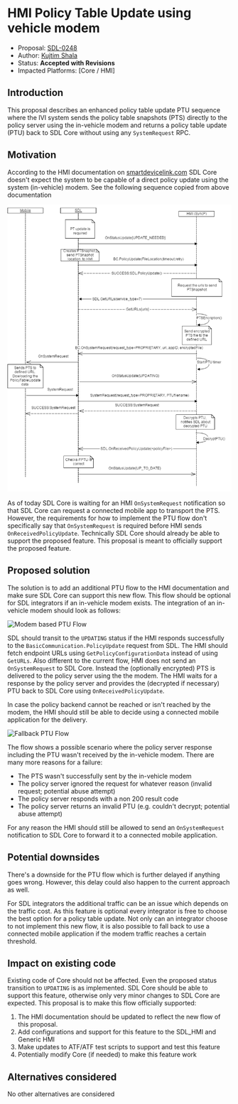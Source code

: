 # HMI Policy Table Update using vehicle modem

* Proposal: [SDL-0248](0248-hmi-ptu-support.md)
* Author: [Kujtim Shala](https://github.com/kshala-ford)
* Status: **Accepted with Revisions**
* Impacted Platforms: [Core / HMI]

## Introduction

This proposal describes an enhanced policy table update PTU sequence where the IVI system sends the policy table snapshots (PTS) directly to the policy server using the in-vehicle modem and returns a policy table update (PTU) back to SDL Core without using any `SystemRequest` RPC.

## Motivation

According to the HMI documentation on [smartdevicelink.com](https://smartdevicelink.com/en/guides/hmi/sdl/onreceivedpolicyupdate/) SDL Core doesn't expect the system to be capable of a direct policy update using the system (in-vehicle) modem. See the following sequence copied from above documentation

![Current PTU Flow](../assets/proposals/NNNN-hmi-ptu-support/diagram_ptu_external_proprietary.png)

 As of today SDL Core is waiting for an HMI `OnSystemRequest` notification so that SDL Core can request a connected mobile app to transport the PTS. However, the requirements for how to implement the PTU flow don't specifically say that `OnSystemRequest` is required before HMI sends `OnReceivedPolicyUpdate`. Technically SDL Core should already be able to support the proposed feature. This proposal is meant to officially support the proposed feature.

## Proposed solution

The solution is to add an additional PTU flow to the HMI documentation and make sure SDL Core can support this new flow. This flow should be optional for SDL integrators if an in-vehicle modem exists. The integration of an in-vehicle modem should look as follows:

![Modem based PTU Flow](../assets/proposals/NNNN-hmi-ptu-support/diagram_ptu_external_proprietary_enhanced.png)

SDL should transit to the `UPDATING` status if the HMI responds successfully to the `BasicCommunication.PolicyUpdate` request from SDL. The HMI should fetch endpoint URLs using `GetPolicyConfigurationData` instead of using `GetURLs`. Also different to the current flow, HMI does not send an `OnSystemRequest` to SDL Core. Instead the (optionally encrypted) PTS is delivered to the policy server using the the modem. The HMI waits for a response by the policy server and provides the (decrypted if necessary) PTU back to SDL Core using `OnReceivedPolicyUpdate`.

In case the policy backend cannot be reached or isn't reached by the modem, the HMI should still be able to decide using a connected mobile application for the delivery.

![Fallback PTU Flow](../assets/proposals/NNNN-hmi-ptu-support/diagram_ptu_external_proprietary_enhanced_fallback.png)

The flow shows a possible scenario where the policy server response including the PTU wasn't received by the in-vehicle modem. There are many more reasons for a failure:
- The PTS wasn't successfully sent by the in-vehicle modem
- The policy server ignored the request for whatever reason (invalid request; potential abuse attempt)
- The policy server responds with a non 200 result code
- The policy server returns an invalid PTU (e.g. couldn't decrypt; potential abuse attempt)

For any reason the HMI should still be allowed to send an `OnSystemRequest` notification to SDL Core to forward it to a connected mobile application.

## Potential downsides

There's a downside for the PTU flow which is further delayed if anything goes wrong. However, this delay could also happen to the current approach as well.

For SDL integrators the additional traffic can be an issue which depends on the traffic cost. As this feature is optional every integrator is free to choose the best option for a policy table update. Not only can an integrator choose to not implement this new flow, it is also possible to fall back to use a connected mobile application if the modem traffic reaches a certain threshold.

## Impact on existing code

Existing code of Core should not be affected. Even the proposed status transition to `UPDATING` is as implemented. SDL Core should be able to support this feature, otherwise only very minor changes to SDL Core are expected. This proposal is to make this flow officially supported:
1. The HMI documentation should be updated to reflect the new flow of this proposal.
2. Add configurations and support for this feature to the SDL_HMI and Generic HMI
3. Make updates to ATF/ATF test scripts to support and test this feature
4. Potentially modify Core (if needed) to make this feature work

## Alternatives considered

No other alternatives are considered
